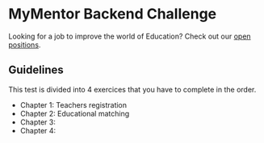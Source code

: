 <h1>MyMentor Backend Challenge</h1>
Looking for a job to improve the world of Education? Check out our <a href="https://mymentor.welcomekit.co/">open positions</a>.
<h2>Guidelines</h2>
This test is divided into 4 exercices that you have to complete in the order.
<ul>
<li>Chapter 1: Teachers registration</li> 
<li>Chapter 2: Educational matching</li>
<li>Chapter 3:</li>
<li>Chapter 4:</li>
</ul>